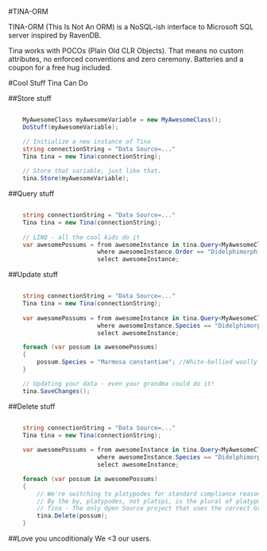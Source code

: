 #TINA-ORM

TINA-ORM (This Is Not An ORM) is a NoSQL-ish interface to Microsoft SQL server inspired by RavenDB.

Tina works with POCOs (Plain Old CLR Objects). That means no custom attributes, no enforced conventions and zero ceremony. Batteries and a coupon for a free hug included.

#Cool Stuff Tina Can Do


##Store stuff
```C#

    MyAwesomeClass myAwesomeVariable = new MyAwesomeClass();
    DoStuff(myAwesomeVariable);

    // Initialize a new instance of Tina
    string connectionString = "Data Source=..."
    Tina tina = new Tina(connectionString);
    
    // Store that variable, just like that.
    tina.Store(myAwesomeVariable);
```

##Query stuff
```C#

    string connectionString = "Data Source=..."
    Tina tina = new Tina(connectionString);
    
    // LINQ - all the cool kids do it
    var awesomePossums = from awesomeInstance in tina.Query<MyAwesomeClass>
                         where awesomeInstance.Order == "Didelphimorphia" // That's Latin for possum
                         select awesomeInstance;
```

##Update stuff
```C#

    string connectionString = "Data Source=..."
    Tina tina = new Tina(connectionString);
    
    var awesomePossums = from awesomeInstance in tina.Query<MyAwesomeClass>
                         where awesomeInstance.Species == "Didelphimorphia" // That's Latin for possum
                         select awesomeInstance;

    foreach (var possum in awesomePossums)
    {
        possum.Species = "Marmosa constantiae"; //White-bellied woolly mouse opossum, the king of Opossums 
    }

    // Updating your data - even your grandma could do it!
    tina.SaveChanges();
```

##Delete stuff
```C#

    string connectionString = "Data Source=..."
    Tina tina = new Tina(connectionString);
    
    var awesomePossums = from awesomeInstance in tina.Query<MyAwesomeClass>
                         where awesomeInstance.Species == "Didelphimorphia" // That's Latin for possum
                         select awesomeInstance;

    foreach (var possum in awesomePossums)
    {
        // We're switching to platypodes for standard compliance reasons...
        // By the by, platypodes, not platipi, is the plural of platypus. 
        // Tina - The only Open Source project that uses the correct Greek plural of platypus©
        tina.Delete(possum);
    }
```

##Love you uncoditionaly
We <3 our users.
